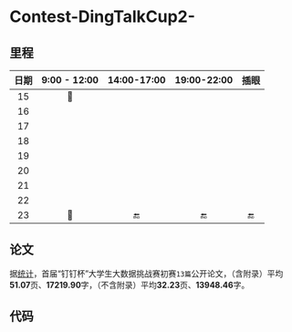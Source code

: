 # Contest-DingTalkCup2-

## 里程

| 日期 | 9:00 - 12:00 | 14:00-17:00 | 19:00-22:00 | 插眼 |
|:--:|:------------:|:-----------:|:-----------:|:--:|
| 15 |      🎵      |             |             |    |
| 16 |              |             |             |    |
| 17 |              |             |             |    |
| 18 |              |             |             |    |
| 19 |              |             |             |    |
| 20 |              |             |             |    |
| 21 |              |             |             |    |
| 22 |              |             |             |    |
| 23 |      🚗      |     🔚      |     🔚      | 🔚 |

## 论文

据[统计](https://products.aspose.app/pdf/zh/word-counter/pdf)，首届“钉钉杯”大学生大数据挑战赛初赛`13篇`公开论文，（含附录）平均
**51.07**页、**17219.90**字，（不含附录）平均**32.23**页、**13948.46**字。

## 代码

